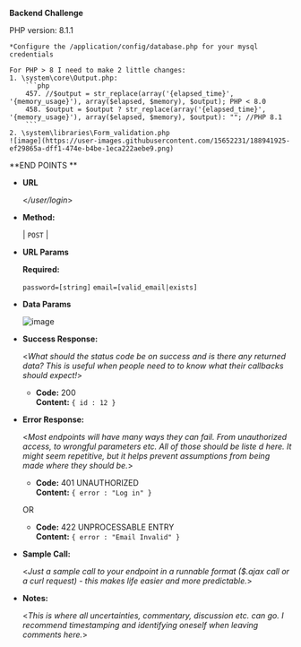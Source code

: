 **Backend Challenge**

PHP version: 8.1.1

	*Configure the /application/config/database.php for your mysql credentials
	
	For PHP > 8 I need to make 2 little changes:
	1. \system\core\Output.php:
		```php
		457. //$output = str_replace(array('{elapsed_time}', '{memory_usage}'), array($elapsed, $memory), $output); PHP < 8.0
		458. $output = $output ? str_replace(array('{elapsed_time}', '{memory_usage}'), array($elapsed, $memory), $output): ""; //PHP 8.1
		```
	2. \system\libraries\Form_validation.php	
	![image](https://user-images.githubusercontent.com/15652231/188941925-ef29865a-dff1-474e-b4be-1eca222aebe9.png)	


**END POINTS **

* **URL**

  <_/user/login_>

* **Method:**  

  | `POST` |
  
*  **URL Params**    

   **Required:**
 
   `password=[string]`
	 `email=[valid_email|exists]`   

* **Data Params**
	
	![image](https://user-images.githubusercontent.com/15652231/188943211-47c47c20-2213-4a2f-abf2-39e9e41457e8.png)	

* **Success Response:**
  
  <_What should the status code be on success and is there any returned data? This is useful when people need to to know what their callbacks should expect!_>

  * **Code:** 200 <br />
    **Content:** `{ id : 12 }`
 
* **Error Response:**

  <_Most endpoints will have many ways they can fail. From unauthorized access, to wrongful parameters etc. All of those should be liste d here. It might seem repetitive, but it helps prevent assumptions from being made where they should be._>

  * **Code:** 401 UNAUTHORIZED <br />
    **Content:** `{ error : "Log in" }`

  OR

  * **Code:** 422 UNPROCESSABLE ENTRY <br />
    **Content:** `{ error : "Email Invalid" }`

* **Sample Call:**

  <_Just a sample call to your endpoint in a runnable format ($.ajax call or a curl request) - this makes life easier and more predictable._> 

* **Notes:**

  <_This is where all uncertainties, commentary, discussion etc. can go. I recommend timestamping and identifying oneself when leaving comments here._> 
